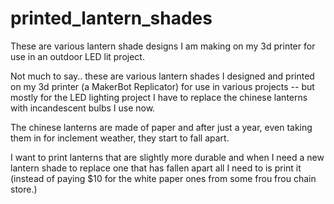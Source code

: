 printed_lantern_shades
======================

These are various lantern shade designs I am making on my 3d printer for use in an outdoor LED lit project.

Not much to say.. these are various lantern shades I designed and printed on my 3d printer (a MakerBot Replicator) for use in various projects -- but mostly for the LED lighting project I have to replace the chinese lanterns with incandescent bulbs I use now.

The chinese lanterns are made of paper and after just a year, even taking them in for inclement weather, they start to fall apart.

I want to print lanterns that are slightly more durable and when I need a new lantern shade to replace one that has fallen apart all I need to is print it (instead of paying $10 for the white paper ones from some frou frou chain store.)

